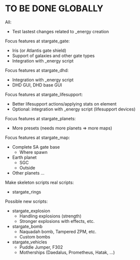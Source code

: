 # TO BE DONE GLOBALLY

All:
- Test lastest changes related to _energy creation

Focus features at stargate_gate:
- Iris (or Atlantis gate shield)
- Support of galaxies and other gate types
- Integration with _energy script

Focus features at stargate_dhd:
- Integration with _energy script 
- DHD GUI, DHD base GUI

Focus features at stargate_lifesupport:
- Better lifesupport actions/applying stats on element
- Optional: integration with _energy script (lifesupport devices)

Focus features at stargate_planets:
- More presets (needs more planets => more maps)

Focus features at stargate_map:
- Complete SA gate base
    - Where spawn
- Earth planet
    - SGC
    - Outside
- Other planets ...

Make skeleton scripts real scripts:
- stargate_rings

Possible new scripts:
- stargate_explosion
    - Handling explosions (strength)
    - Stronger explosions with effects, etc.
- stargate_bomb
    - Naquadah bomb, Tampered ZPM, etc.
    - Custom bombs
- stargate_vehicles
    - Puddle Jumper, F302
    - Motherships (Daedalus, Prometheus, Hatak, ...)
